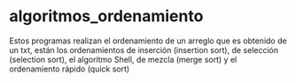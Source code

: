 # algoritmos_ordenamiento
Estos programas realizan el ordenamiento de un arreglo que es obtenido de un txt, están los ordenamientos de inserción (insertion sort), de selección (selection sort), el algoritmo Shell, de mezcla (merge sort) y el ordenamiento rápido (quick sort)

